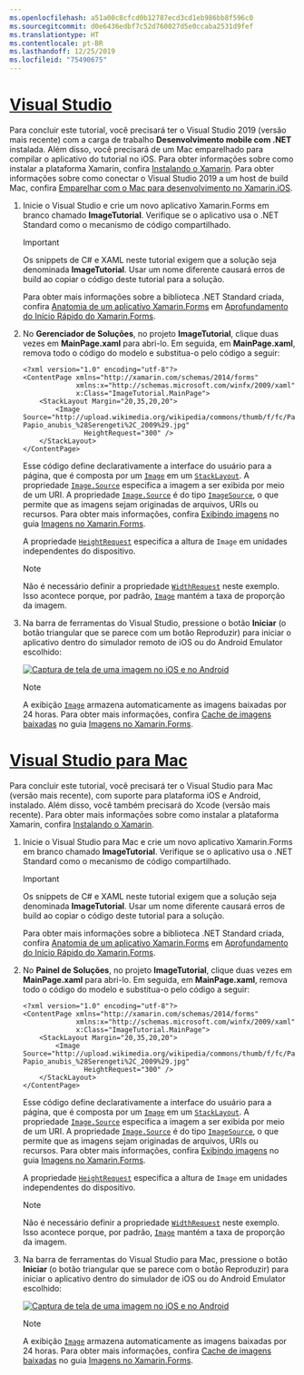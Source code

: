 ```yaml
---
ms.openlocfilehash: a51a00c8cfcd0b12787ecd3cd1eb986bb8f596c0
ms.sourcegitcommit: d0e6436edbf7c52d760027d5e0ccaba2531d9fef
ms.translationtype: HT
ms.contentlocale: pt-BR
ms.lasthandoff: 12/25/2019
ms.locfileid: "75490675"
---
```

# <a name="visual-studiotabvswin"></a>[Visual Studio](#tab/vswin)

Para concluir este tutorial, você precisará ter o Visual Studio 2019 (versão mais recente) com a carga de trabalho **Desenvolvimento mobile com .NET** instalada. Além disso, você precisará de um Mac emparelhado para compilar o aplicativo do tutorial no iOS. Para obter informações sobre como instalar a plataforma Xamarin, confira [Instalando o Xamarin](~/get-started/installation/index.md). Para obter informações sobre como conectar o Visual Studio 2019 a um host de build Mac, confira [Emparelhar com o Mac para desenvolvimento no Xamarin.iOS](~/ios/get-started/installation/windows/connecting-to-mac/index.md).

1. Inicie o Visual Studio e crie um novo aplicativo Xamarin.Forms em branco chamado **ImageTutorial**. Verifique se o aplicativo usa o .NET Standard como o mecanismo de código compartilhado.

    > [!IMPORTANT]
    > Os snippets de C# e XAML neste tutorial exigem que a solução seja denominada **ImageTutorial**. Usar um nome diferente causará erros de build ao copiar o código deste tutorial para a solução.

    Para obter mais informações sobre a biblioteca .NET Standard criada, confira [Anatomia de um aplicativo Xamarin.Forms](~/get-started/first-app/index.md) em [Aprofundamento do Início Rápido do Xamarin.Forms](~/get-started/first-app/index.md).

1. No **Gerenciador de Soluções**, no projeto **ImageTutorial**, clique duas vezes em **MainPage.xaml** para abri-lo. Em seguida, em **MainPage.xaml**, remova todo o código do modelo e substitua-o pelo código a seguir:

    ```xaml
    <?xml version="1.0" encoding="utf-8"?>
    <ContentPage xmlns="http://xamarin.com/schemas/2014/forms"
                 xmlns:x="http://schemas.microsoft.com/winfx/2009/xaml"
                 x:Class="ImageTutorial.MainPage">
        <StackLayout Margin="20,35,20,20">
            <Image Source="http://upload.wikimedia.org/wikipedia/commons/thumb/f/fc/Papio_anubis_%28Serengeti%2C_2009%29.jpg/200px-Papio_anubis_%28Serengeti%2C_2009%29.jpg"
                   HeightRequest="300" />
        </StackLayout>
    </ContentPage>
    ```

    Esse código define declarativamente a interface do usuário para a página, que é composta por um [`Image`](xref:Xamarin.Forms.Image) em um [`StackLayout`](xref:Xamarin.Forms.StackLayout). A propriedade [`Image.Source`](xref:Xamarin.Forms.Image.Source) especifica a imagem a ser exibida por meio de um URI. A propriedade [`Image.Source`](xref:Xamarin.Forms.Image.Source) é do tipo [`ImageSource`](xref:Xamarin.Forms.ImageSource), o que permite que as imagens sejam originadas de arquivos, URIs ou recursos. Para obter mais informações, confira [Exibindo imagens](~/xamarin-forms/user-interface/images.md#display-images) no guia [Imagens no Xamarin.Forms](~/xamarin-forms/user-interface/images.md).

    A propriedade [`HeightRequest`](xref:Xamarin.Forms.VisualElement) especifica a altura de `Image` em unidades independentes do dispositivo.

    > [!NOTE]
    > Não é necessário definir a propriedade [`WidthRequest`](xref:Xamarin.Forms.VisualElement.WidthRequest) neste exemplo. Isso acontece porque, por padrão, [`Image`](xref:Xamarin.Forms.Image) mantém a taxa de proporção da imagem.

1. Na barra de ferramentas do Visual Studio, pressione o botão **Iniciar** (o botão triangular que se parece com um botão Reproduzir) para iniciar o aplicativo dentro do simulador remoto de iOS ou do Android Emulator escolhido:

    [![Captura de tela de uma imagem no iOS e no Android](../images/create-image.png "Exibição de imagem exibindo uma imagem")](../images/create-image-large.png#lightbox "Exibição de imagem exibindo uma imagem")

    > [!NOTE]
    > A exibição [`Image`](xref:Xamarin.Forms.Image) armazena automaticamente as imagens baixadas por 24 horas. Para obter mais informações, confira [Cache de imagens baixadas](~/xamarin-forms/user-interface/images.md#downloaded-image-caching) no guia [Imagens no Xamarin.Forms](~/xamarin-forms/user-interface/images.md).

# <a name="visual-studio-for-mactabvsmac"></a>[Visual Studio para Mac](#tab/vsmac)

Para concluir este tutorial, você precisará ter o Visual Studio para Mac (versão mais recente), com suporte para plataforma iOS e Android, instalado. Além disso, você também precisará do Xcode (versão mais recente). Para obter mais informações sobre como instalar a plataforma Xamarin, confira [Instalando o Xamarin](~/get-started/installation/index.md).

1. Inicie o Visual Studio para Mac e crie um novo aplicativo Xamarin.Forms em branco chamado **ImageTutorial**. Verifique se o aplicativo usa o .NET Standard como o mecanismo de código compartilhado.

    > [!IMPORTANT]
    > Os snippets de C# e XAML neste tutorial exigem que a solução seja denominada **ImageTutorial**. Usar um nome diferente causará erros de build ao copiar o código deste tutorial para a solução.

    Para obter mais informações sobre a biblioteca .NET Standard criada, confira [Anatomia de um aplicativo Xamarin.Forms](~/get-started/first-app/index.md) em [Aprofundamento do Início Rápido do Xamarin.Forms](~/get-started/first-app/index.md).

1. No **Painel de Soluções**, no projeto **ImageTutorial**, clique duas vezes em **MainPage.xaml** para abri-lo. Em seguida, em **MainPage.xaml**, remova todo o código do modelo e substitua-o pelo código a seguir:

    ```xaml
    <?xml version="1.0" encoding="utf-8"?>
    <ContentPage xmlns="http://xamarin.com/schemas/2014/forms"
                 xmlns:x="http://schemas.microsoft.com/winfx/2009/xaml"
                 x:Class="ImageTutorial.MainPage">
        <StackLayout Margin="20,35,20,20">
            <Image Source="http://upload.wikimedia.org/wikipedia/commons/thumb/f/fc/Papio_anubis_%28Serengeti%2C_2009%29.jpg/200px-Papio_anubis_%28Serengeti%2C_2009%29.jpg"
                   HeightRequest="300" />
        </StackLayout>
    </ContentPage>
    ```

    Esse código define declarativamente a interface do usuário para a página, que é composta por um [`Image`](xref:Xamarin.Forms.Image) em um [`StackLayout`](xref:Xamarin.Forms.StackLayout). A propriedade [`Image.Source`](xref:Xamarin.Forms.Image.Source) especifica a imagem a ser exibida por meio de um URI. A propriedade [`Image.Source`](xref:Xamarin.Forms.Image.Source) é do tipo [`ImageSource`](xref:Xamarin.Forms.ImageSource), o que permite que as imagens sejam originadas de arquivos, URIs ou recursos. Para obter mais informações, confira [Exibindo imagens](~/xamarin-forms/user-interface/images.md#display-images) no guia [Imagens no Xamarin.Forms](~/xamarin-forms/user-interface/images.md).

    A propriedade [`HeightRequest`](xref:Xamarin.Forms.VisualElement) especifica a altura de `Image` em unidades independentes do dispositivo.

    > [!NOTE]
    > Não é necessário definir a propriedade [`WidthRequest`](xref:Xamarin.Forms.VisualElement.WidthRequest) neste exemplo. Isso acontece porque, por padrão, [`Image`](xref:Xamarin.Forms.Image) mantém a taxa de proporção da imagem.

1. Na barra de ferramentas do Visual Studio para Mac, pressione o botão **Iniciar** (o botão triangular que se parece com o botão Reproduzir) para iniciar o aplicativo dentro do simulador de iOS ou do Android Emulator escolhido:

    [![Captura de tela de uma imagem no iOS e no Android](../images/create-image.png "Exibição de imagem exibindo uma imagem")](../images/create-image-large.png#lightbox "Exibição de imagem exibindo uma imagem")

    > [!NOTE]
    > A exibição [`Image`](xref:Xamarin.Forms.Image) armazena automaticamente as imagens baixadas por 24 horas. Para obter mais informações, confira [Cache de imagens baixadas](~/xamarin-forms/user-interface/images.md#downloaded-image-caching) no guia [Imagens no Xamarin.Forms](~/xamarin-forms/user-interface/images.md).
